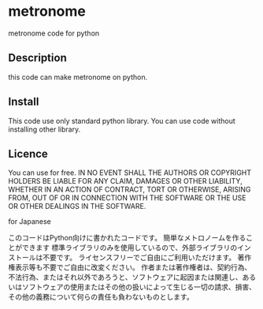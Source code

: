 # metronome
metronome code for python


## Description
this code can make metronome on python.

## Install
This code use only standard python library.
You can use code without installing other library.

## Licence
You can use for free.
IN NO EVENT SHALL THE AUTHORS OR COPYRIGHT HOLDERS BE LIABLE FOR ANY CLAIM, DAMAGES OR OTHER LIABILITY, WHETHER IN AN ACTION OF CONTRACT, TORT OR OTHERWISE, ARISING FROM, OUT OF OR IN CONNECTION WITH THE SOFTWARE OR THE USE OR OTHER DEALINGS IN THE SOFTWARE.

for Japanese

このコードはPython向けに書かれたコードです。
簡単なメトロノームを作ることができます
標準ライブラリのみを使用しているので、外部ライブラリのインストールは不要です。
ライセンスフリーでご自由にご利用いただけます。
著作権表示等も不要でご自由に改変ください。
作者または著作権者は、契約行為、不法行為、またはそれ以外であろうと、ソフトウェアに起因または関連し、あるいはソフトウェアの使用またはその他の扱いによって生じる一切の請求、損害、その他の義務について何らの責任も負わないものとします。 
